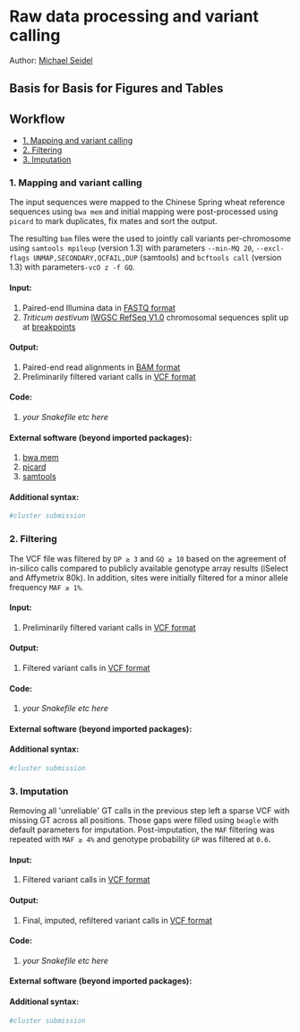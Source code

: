 # Raw data processing and variant calling

Author: [Michael Seidel](mailto:michael.seidel@helmholtz-muenchen.de)

## Basis for Basis for Figures and Tables

## Workflow

* [1. Mapping and variant calling](#1-mapping-and-variant-calling)
* [2. Filtering](#2-filtering)
* [3. Imputation](#3-imputation)

### 1. Mapping and variant calling
The input sequences were mapped to the Chinese Spring wheat reference sequences
using `bwa mem` and initial mapping were post-processed using `picard` to mark
duplicates, fix mates and sort the output.

The resulting `bam` files were the used to jointly call variants per-chromosome
using `samtools mpileup` (version 1.3) with parameters `--min-MQ 20`,
`--excl-flags UNMAP,SECONDARY,QCFAIL,DUP` (samtools) and `bcftools call`
(version 1.3) with parameters`-vcO z -f GQ`.

#### Input:
1. Paired-end Illumina data in [FASTQ format](https://en.wikipedia.org/wiki/FASTQ_format) 
2. _Triticum aestivum_ [IWGSC RefSeq V1.0](https://urgi.versailles.inra.fr/download/iwgsc/IWGSC_RefSeq_Assemblies/v1.0/) chromosomal sequences split up at [breakpoints](breakpoints.bed) 
<!--INSERT add chromosomal breakpoints bed/gff here, @realtkd -->

#### Output:
1. Paired-end read alignments in [BAM format](http://samtools.github.io/hts-specs/)
2. Preliminarily filtered variant calls in [VCF format](http://samtools.github.io/hts-specs/)
#### Code:
1. _your Snakefile etc here_
<!-- INSERT -->

#### External software (beyond imported packages):
1. [bwa mem](https://github.com/lh3/bwa)
2. [picard](https://github.com/broadinstitute/picard)
3. [samtools](https://github.com/samtools/samtools)

#### Additional syntax:
```Bash
#cluster submission
```
<!--INSERT-->


### 2. Filtering

The VCF file was filtered by `DP ≥ 3` and `GQ ≥ 10` based on the agreement of
in-silico calls compared to publicly available genotype array results (iSelect
and Affymetrix 80k). In addition, sites were initially filtered for a minor
allele frequency `MAF ≥ 1%`.
#### Input:
1. Preliminarily filtered variant calls in [VCF format](http://samtools.github.io/hts-specs/)
#### Output:
1. Filtered variant calls in [VCF format](http://samtools.github.io/hts-specs/)
#### Code:
1. _your Snakefile etc here_
<!-- INSERT -->

#### External software (beyond imported packages):
<!-- INSERT or DELETE-->

#### Additional syntax:
```Bash
#cluster submission
```
<!--INSERT-->

### 3. Imputation

Removing all 'unreliable' GT calls in the previous step left a sparse VCF with
missing GT across all positions. Those gaps were filled using `beagle` with
default parameters for imputation. Post-imputation, the `MAF` filtering was
repeated with `MAF ≥ 4%` and genotype probability `GP` was filtered at `0.6`.
#### Input:
1. Filtered variant calls in [VCF format](http://samtools.github.io/hts-specs/)
#### Output:
1. Final, imputed, refiltered variant calls in [VCF format](http://samtools.github.io/hts-specs/)
#### Code:
1. _your Snakefile etc here_
<!-- INSERT -->

#### External software (beyond imported packages):
<!-- INSERT or DELETE-->

#### Additional syntax:
```Bash
#cluster submission
```
<!--INSERT-->
